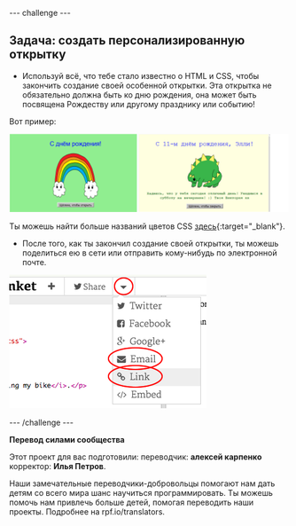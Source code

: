 --- challenge ---

## Задача: создать персонализированную открытку

+ Используй всё, что тебе стало известно о HTML и CSS, чтобы закончить создание своей особенной открытки. Эта открытка не обязательно должна быть ко дню рождения, она может быть посвящена Рождеству или другому празднику или событию!

Вот пример:

![снимок экрана](images/birthday-final.png)

Ты можешь найти больше названий цветов CSS [здесь](http://jumpto.cc/colours){:target="_blank"}.

+ После того, как ты закончил создание своей открытки, ты можешь поделиться ею в сети или отправить кому-нибудь по электронной почте.

![снимок экрана](images/birthday-share.png)

--- /challenge ---


**Перевод силами сообщества**

Этот проект для вас подготовили: переводчик: **алексей карпенко** корректор: **Илья Петров**.

Наши замечательные переводчики-добровольцы помогают нам дать детям со всего мира шанс научиться программировать. Ты можешь помочь нам привлечь больше детей, помогая переводить наши проекты. Подробнее на rpf.io/translators.